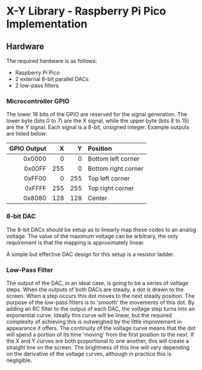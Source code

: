 # X-Y Library - Raspberry Pi Pico Implementation

## Hardware

The required hardware is as follows:

- Raspberry Pi Pico
- 2 external 8-bit parallel DACs
- 2 low-pass filters

### Microcontroller GPIO

The lower 16 bits of the GPIO are reserved for the signal generation. The lower byte (bits 0 to 7) are the X signal, while the upper byte (bits 8 to 15) are the Y signal. Each signal is a 8-bit, unsigned integer. Example outputs are listed below:

| GPIO Output | X   | Y   | Position            |
|------------:|----:|----:|:--------------------|
| 0x0000      | 0   | 0   | Bottom left corner  |
| 0x00FF      | 255 | 0   | Bottom right corner |
| 0xFF00      | 0   | 255 | Top left corner     |
| 0xFFFF      | 255 | 255 | Top right corner    |
| 0x8080      | 128 | 128 | Center              |

### 8-bit DAC

The 8-bit DACs should be setup as to linearly map these codes to an analog voltage. The value of the maximum voltage can be arbitrary, the only requirement is that the mapping is approximately linear.

A simple but effective DAC design for this setup is a resistor ladder. 

### Low-Pass Filter

The output of the DAC, in an ideal case, is going to be a series of voltage steps. When the outputs of both DACs are steady, a dot is drawn to the screen. When a step occurs this dot moves to the next steady position. The purpose of the low-pass filters is to 'smooth' the movements of this dot. By adding an RC filter to the output of each DAC, the voltage step turns into an exponential curve. Ideally this curve will be linear, but the required complexity of achieving this is outweighed by the little improvement in appearance it offers. The continuity of the voltage curve means that the dot will spend a portion of its time 'moving' from the first position to the next. If the X and Y curves are both proportional to one another, this will create a straight line on the screen. The brightness of this line will vary depending on the derivative of the voltage curves, although in practice this is negligible.
